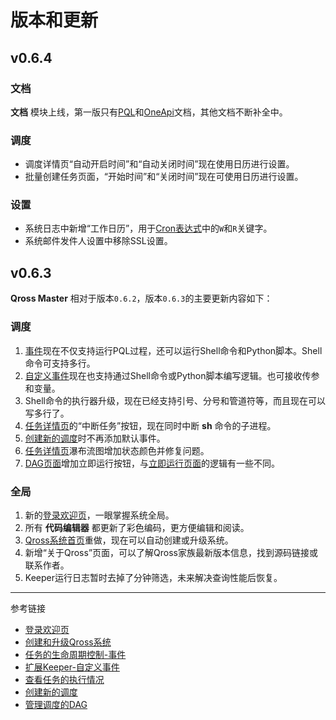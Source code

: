 # 版本和更新

## v0.6.4

### 文档
**文档** 模块上线，第一版只有[PQL](/pql/overview.md)和[OneApi](/oneapi/overview.md)文档，其他文档不断补全中。 

### 调度
* 调度详情页“自动开启时间”和“自动关闭时间”现在使用日历进行设置。
* 批量创建任务页面，“开始时间”和“关闭时间”现在可使用日历进行设置。

### 设置
* 系统日志中新增“工作日历”，用于[Cron表达式](/keeper/cron.md)中的`W`和`R`关键字。
* 系统邮件发件人设置中移除SSL设置。

## v0.6.3
**Qross Master** 相对于版本`0.6.2`，版本`0.6.3`的主要更新内容如下：
### 调度
1. [事件](/master/job/events.md)现在不仅支持运行PQL过程，还可以运行Shell命令和Python脚本。Shell命令可支持多行。
2. [自定义事件](/master/system/events.md)现在也支持通过Shell命令或Python脚本编写逻辑。也可接收传参和变量。
3. Shell命令的执行器升级，现在已经支持引号、分号和管道符等，而且现在可以写多行了。
4. [任务详情页](/master/jobs/task.md)的“中断任务”按钮，现在同时中断 **sh** 命令的子进程。
5. [创建新的调度](/master/jobs/job.md)时不再添加默认事件。
6. [任务详情页](/master/jobs/task.md)瀑布流图增加状态颜色并修复问题。
7. [DAG页面](/master/jobs/dag.md)增加立即运行按钮，与[立即运行页面](/master/jobs/manual.md)的逻辑有一些不同。

### 全局
1. 新的[登录欢迎页](/master/home.md)，一眼掌握系统全局。
2. 所有 **代码编辑器** 都更新了彩色编码，更方便编辑和阅读。
3. [Qross系统首页](/master/index.md)重做，现在可以自动创建或升级系统。
4. 新增“关于Qross”页面，可以了解Qross家族最新版本信息，找到源码链接或联系作者。
5. Keeper运行日志暂时去掉了分钟筛选，未来解决查询性能后恢复。

---
参考链接

* [登录欢迎页](/master/home.md)
* [创建和升级Qross系统](/master/index.md)
* [任务的生命周期控制-事件](/master/job/events.md)
* [扩展Keeper-自定义事件](/master/system/events.md)
* [查看任务的执行情况](/master/jobs/task.md)
* [创建新的调度](/master/jobs/job.md)
* [管理调度的DAG](/master/jobs/dag.md)
